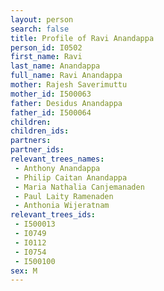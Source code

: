 ```yaml
---
layout: person
search: false
title: Profile of Ravi Anandappa
person_id: I0502
first_name: Ravi
last_name: Anandappa
full_name: Ravi Anandappa
mother: Rajesh Saverimuttu
mother_id: I500063
father: Desidus Anandappa
father_id: I500064
children:
children_ids:
partners:
partner_ids:
relevant_trees_names:
 - Anthony Anandappa
 - Philip Caitan Anandappa
 - Maria Nathalia Canjemanaden
 - Paul Laity Ramenaden
 - Anthonia Wijeratnam
relevant_trees_ids:
 - I500013
 - I0749
 - I0112
 - I0754
 - I500100
sex: M
---
```


